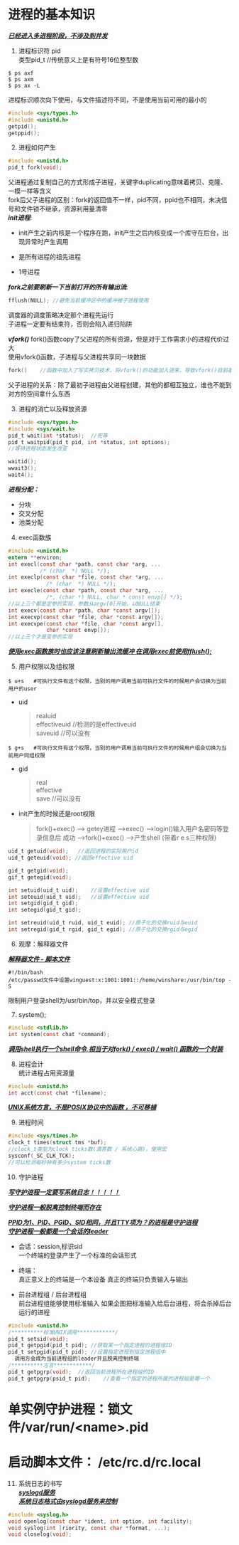 # 进程的基本知识  

<u>***已经进入多进程阶段，不涉及到并发***</u>

1. 进程标识符 pid  
	类型pid_t	//传统意义上是有符号16位整型数  

  ```shell
  $ ps axf  
  $ ps axm  
  $ ps ax -L  
  ```
	
  进程标识顺次向下使用，与文件描述符不同，不是使用当前可用的最小的  
	
  ```C
  #include <sys/types.h>
  #include <unistd.h>
  getpid();
  getppid();
  ```
  
2. 进程如何产生

  ```C
  #include <unistd.h>
  pid_t fork(void);
  ```

  父进程通过复制自己的方式形成子进程，关键字duplicating意味着拷贝、克隆、一模一样等含义  
  fork后父子进程的区别：fork的返回值不一样，pid不同，ppid也不相同，未决信号和文件锁不继承，资源利用量清零  
  ***init进程***:  

  + init产生之前内核是一个程序在跑，init产生之后内核变成一个库守在后台，出现异常时产生调用  

  + 是所有进程的祖先进程  
  + 1号进程  

  ***fork之前要刷新一下当前打开的所有输出流***:

  ```C
  fflush(NULL);	//避免当前缓冲区中的缓冲被子进程使用  
  ```

  调度器的调度策略决定那个进程先运行  
  子进程一定要有结束符，否则会陷入递归陷阱  

  ***vfork()***
  	fork()函数copy了父进程的所有资源，但是对于工作需求小的进程代价过大  
  	使用vfork()函数，子进程与父进程共享同一块数据  

  ```C
  fork()	//函数中加入了写实拷贝技术，将vfork()的功能加入进来，导致vfork()目前基本废弃。  
  ```

  父子进程的关系：除了最初子进程由父进程创建，其他的都相互独立，谁也不能到对方的空间拿什么东西  

3. 进程的消亡以及释放资源

  ```C
  #include <sys/types.h>  
  #include <sys/wait.h>  
  pid_t wait(int *status);	//死等  
  pid_t waitpid(pid_t pid, int *status, int options);	  
  //等待进程状态发生改变  
  
  waitid();  
  wwait3();  
  wait4();  
  ```

  ***进程分配：***

  + 分块
  + 交叉分配
  + 池类分配  


4. exec函数族
```C
#include <unistd.h>  
extern **environ;  
int execl(const char *path, const char *arg, ...  
          /* (char  *) NULL */);  
int execlp(const char *file, const char *arg, ...  
            /* (char  *) NULL */);  
int execle(const char *path, const char *arg, ...  
            /*, (char *) NULL, char * const envp[] */);  
//以上三个都是定参的实现，参数从argv[0]开始，以NULL结束  
int execv(const char *path, char *const argv[]);  
int execvp(const char *file, char *const argv[]);  
int execvpe(const char *file, char *const argv[],  
            char *const envp[]);  
//以上三个才是变参的实现  
```
<u>***使用exec函数族时也应该注意刷新输出流缓冲	在调用exec前使用fflush();***</u>  

5. 用户权限以及组权限
```shell
$ u+s	#可执行文件有这个权限，当别的用户调用当前可执行文件的时候用户会切换为当前用户的user 
```
  + ​uid  
    > realuid  
    > effectiveuid	//检测的是effectiveuid  
    > saveuid	//可以没有  

```shell
$ g+s	#可执行文件有这个权限，当别的用户调用当前可执行文件的时候用户组会切换为当前用户同组权限
```

  + gid  
    > real  
    > effective  
    > save	//可以没有  
  
  + init产生的时候还是root权限  
    > fork()+exec() --> getey进程 -->exec() -->login()输入用户名密码等登录信息后 成功 -->fork()+exec() -->产生shell (带着r e s三种权限)  

  ```C
  uid_t getuid(void);	//返回进程的实际用户id  
  uid_t geteuid(void); //返回effective uid  
  
  gid_t getgid(void);  
  gif_t getegid(void);  
  
  int setuid(uid_t uid);	//设置effective uid  
  int seteuid(uid_t uid);	//设置effective uid  
  int setgid(gid_t gid);  
  int setegid(gid_t gid);  
  
  int setreuid(uid_t ruid, uid_t euid);	//原子化的交换ruid与euid  
  int setregid(gid_t rgid, gid_t egid);	//原子化的交换rgid与egid  
  ```

6. 观摩：解释器文件

  <u>***解释器文件 - 脚本文件***</u>

  ```shell
  #!/bin/bash  
  /etc/passwd文件中设置winguest:x:1001:1001::/home/winshare:/usr/bin/top -S  
  ```

  限制用户登录shell为/usr/bin/top，并以安全模式登录  


7. system();
	
```C
#include <stdlib.h>  
int system(const chat *command);  
```
  
<u>***调用shell执行一个shell命令,相当于对fork() / exec() / wait() 函数的一个封装***</u>
  
8. 进程会计  
统计进程占用资源量  

```C
#include <unistd.h>
int acct(const chat *filename);
```

<u>***UNIX系统方言，不是POSIX协议中的函数	，不可移植***</u>

9. 进程时间

```C
#include <sys/times.h>  
clock_t times(struct tms *buf);  
//clock_t类型为clock ticks数(滴答数 / 系统心跳)，使用宏  
sysconf(_SC_CLK_TCK);
//可以检测每秒钟有多少system ticks数
```

10. 守护进程

  <u>***写守护进程一定要写系统日志！！！！！***</u>  

  <u>***守护进程一般脱离控制终端而存在***</u>  

  <u>***PPID为1、PID、PGID、SID相同，并且TTY项为？的进程是守护进程***</u>  
  <u>***守护进程一般都是一个会话的leader***</u>  

  + 会话：session,标识sid  
    一个终端的登录产生了一个标准的会话形式  

  + 终端：  
    真正意义上的终端是一个本设备	真正的终端只负责输入与输出  

  + 前台进程组 / 后台进程组  
    前台进程组能够使用标准输入	如果企图把标准输入给后台进程，将会杀掉后台运行的进程  

  ```C
  #include <unistd.h>  
  /**********标准UNIX调用************/  
  pid_t setsid(void);  
  pid_t getpgid(pid_t pid);	//获取某一个指定进程的进程组ID  
  pid_t setpgid(pid_t pid);	//设置指定进程到指定进程组中  
    调用方会成为当前进程组的leader并且脱离控制终端  
  /**********方言************/  
  pid_t getpgrp(void);	//返回当前进程所在进程组的ID  
  pid_t getpgrp(psid_t pid);	//查看一个指定的进程所属的进程组是哪一个  
  ```

#	单实例守护进程：锁文件/var/run/\<name\>.pid    
#	启动脚本文件：	/etc/rc.d/rc.local  

  

11. 系统日志的书写  
  <u>***syslogd服务***</u>  
  <u>***系统日志格式由syslogd服务来控制***</u>  

  ```C
  #include <syslog.h>  
  void openlog(const char *ident, int option, int facility);  
  void syslog(int [riority, const char *format, ...);  
  void closelog(void);  
  ```
